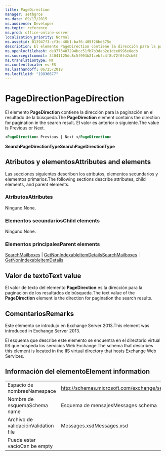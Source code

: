 ```yaml
---
title: PageDirection
manager: sethgros
ms.date: 09/17/2015
ms.audience: Developer
ms.topic: reference
ms.prod: office-online-server
localization_priority: Normal
ms.assetid: 013947f3-cf3c-40b1-baf6-405f26bd375e
description: El elemento PageDirection contiene la dirección para la paginación en el resultado de la búsqueda. El valor es anterior o siguiente.
ms.openlocfilehash: de9773407294bcc51fb7b3dab2e1dce0996e6edb
ms.sourcegitcommit: 34041125dc8c5f993b21cebfc4f8b72f0fd2cb6f
ms.translationtype: MT
ms.contentlocale: es-ES
ms.lasthandoff: 06/25/2018
ms.locfileid: "19836677"
---
```

# <a name="pagedirection"></a><span data-ttu-id="21327-104">PageDirection</span><span class="sxs-lookup"><span data-stu-id="21327-104">PageDirection</span></span>

<span data-ttu-id="21327-105">El elemento **PageDirection** contiene la dirección para la paginación en el resultado de la búsqueda.</span><span class="sxs-lookup"><span data-stu-id="21327-105">The **PageDirection** element contains the direction for pagination in the search result.</span></span> <span data-ttu-id="21327-106">El valor es anterior o siguiente.</span><span class="sxs-lookup"><span data-stu-id="21327-106">The value is Previous or Next.</span></span> 
  
```XML
<PageDirection> Previous | Next </PageDirection>
```

 <span data-ttu-id="21327-107">**SearchPageDirectionType**</span><span class="sxs-lookup"><span data-stu-id="21327-107">**SearchPageDirectionType**</span></span>
## <a name="attributes-and-elements"></a><span data-ttu-id="21327-108">Atributos y elementos</span><span class="sxs-lookup"><span data-stu-id="21327-108">Attributes and elements</span></span>

<span data-ttu-id="21327-109">Las secciones siguientes describen los atributos, elementos secundarios y elementos primarios.</span><span class="sxs-lookup"><span data-stu-id="21327-109">The following sections describe attributes, child elements, and parent elements.</span></span>
  
### <a name="attributes"></a><span data-ttu-id="21327-110">Atributos</span><span class="sxs-lookup"><span data-stu-id="21327-110">Attributes</span></span>

<span data-ttu-id="21327-111">Ninguno.</span><span class="sxs-lookup"><span data-stu-id="21327-111">None.</span></span>
  
### <a name="child-elements"></a><span data-ttu-id="21327-112">Elementos secundarios</span><span class="sxs-lookup"><span data-stu-id="21327-112">Child elements</span></span>

<span data-ttu-id="21327-113">Ninguno.</span><span class="sxs-lookup"><span data-stu-id="21327-113">None.</span></span>
  
### <a name="parent-elements"></a><span data-ttu-id="21327-114">Elementos principales</span><span class="sxs-lookup"><span data-stu-id="21327-114">Parent elements</span></span>

<span data-ttu-id="21327-115">[SearchMailboxes](searchmailboxes.md) | [GetNonIndexableItemDetails](getnonindexableitemdetails.md)</span><span class="sxs-lookup"><span data-stu-id="21327-115">[SearchMailboxes](searchmailboxes.md) | [GetNonIndexableItemDetails](getnonindexableitemdetails.md)</span></span>
  
## <a name="text-value"></a><span data-ttu-id="21327-116">Valor de texto</span><span class="sxs-lookup"><span data-stu-id="21327-116">Text value</span></span>

<span data-ttu-id="21327-117">El valor de texto del elemento **PageDirection** es la dirección para la paginación de los resultados de búsqueda.</span><span class="sxs-lookup"><span data-stu-id="21327-117">The text value of the **PageDirection** element is the direction for pagination the search results.</span></span> 
  
## <a name="remarks"></a><span data-ttu-id="21327-118">Comentarios</span><span class="sxs-lookup"><span data-stu-id="21327-118">Remarks</span></span>

<span data-ttu-id="21327-119">Este elemento se introdujo en Exchange Server 2013.</span><span class="sxs-lookup"><span data-stu-id="21327-119">This element was introduced in Exchange Server 2013.</span></span>
  
<span data-ttu-id="21327-120">El esquema que describe este elemento se encuentra en el directorio virtual IIS que hospeda los servicios Web Exchange.</span><span class="sxs-lookup"><span data-stu-id="21327-120">The schema that describes this element is located in the IIS virtual directory that hosts Exchange Web Services.</span></span>
  
## <a name="element-information"></a><span data-ttu-id="21327-121">Información del elemento</span><span class="sxs-lookup"><span data-stu-id="21327-121">Element information</span></span>

|||
|:-----|:-----|
|<span data-ttu-id="21327-122">Espacio de nombres</span><span class="sxs-lookup"><span data-stu-id="21327-122">Namespace</span></span>  <br/> |http://schemas.microsoft.com/exchange/services/2006/messages  <br/> |
|<span data-ttu-id="21327-123">Nombre de esquema</span><span class="sxs-lookup"><span data-stu-id="21327-123">Schema name</span></span>  <br/> |<span data-ttu-id="21327-124">Esquema de mensajes</span><span class="sxs-lookup"><span data-stu-id="21327-124">Messages schema</span></span>  <br/> |
|<span data-ttu-id="21327-125">Archivo de validación</span><span class="sxs-lookup"><span data-stu-id="21327-125">Validation file</span></span>  <br/> |<span data-ttu-id="21327-126">Messages.xsd</span><span class="sxs-lookup"><span data-stu-id="21327-126">Messages.xsd</span></span>  <br/> |
|<span data-ttu-id="21327-127">Puede estar vacío</span><span class="sxs-lookup"><span data-stu-id="21327-127">Can be empty</span></span>  <br/> ||
   

